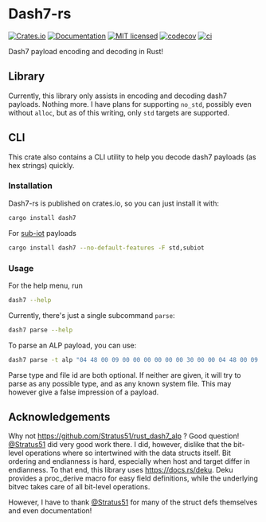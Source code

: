 # Dash7-rs

[![Crates.io][crates-badge]][crates-url]
[![Documentation][doc-badge]][doc-url]
[![MIT licensed][mit-badge]][mit-url]
[![codecov][codecov-badge]][codecov-url]
[![ci][ci-badge]][ci-url]

[crates-badge]: https://img.shields.io/crates/v/dash7.svg
[crates-url]: https://crates.io/crates/dash7
[doc-badge]: https://docs.rs/dash7/badge.svg
[doc-url]: https://docs.rs/dash7
[mit-badge]: https://img.shields.io/badge/license-MIT-blue.svg
[mit-url]: LICENSE
[codecov-badge]: https://codecov.io/gh/vhdirk/dash7-rs/graph/badge.svg?token=3ATUANHK0O
[codecov-url]: https://codecov.io/gh/vhdirk/dash7-rs
[ci-badge]: https://github.com/vhdirk/dash7-rs/actions/workflows/ci.yml/badge.svg
[ci-url]: https://github.com/vhdirk/dash7-rs/actions/workflows/ci.yml

Dash7 payload encoding and decoding in Rust!

## Library

Currently, this library only assists in encoding and decoding dash7 payloads. Nothing more.
I have plans for supporting `no_std`, possibly even without `alloc`, but as of this writing, only `std` targets are supported.

## CLI

This crate also contains a CLI utility to help you decode dash7 payloads (as hex strings) quickly.

### Installation

Dash7-rs is published on crates.io, so you can just install it with:

```sh
cargo install dash7
```

For [sub-iot](https://github.com/Sub-IoT/Sub-IoT-Stack) payloads

```sh
cargo install dash7 --no-default-features -F std,subiot
```

### Usage

For the help menu, run

```sh
dash7 --help
```

Currently, there's just a single subcommand `parse`:

```sh
dash7 parse --help
```

To parse an ALP payload, you can use:

```sh
dash7 parse -t alp "04 48 00 09 00 00 00 00 00 00 30 00 00 04 48 00 09 00 00 30 00 00 00 00 02 00 04 48 00 09 00 00 70 00 00 00 30 02 00"
```

Parse type and file id are both optional. If neither are given, it will try to parse as any possible type, and as any known system file.
This may however give a false impression of a payload.

## Acknowledgements

Why not <https://github.com/Stratus51/rust_dash7_alp> ? Good question! [@Stratus51](https://github.com/Stratus51) did very good work there. I did, however, dislike that the bit-level operations where so intertwined with the data structs itself. Bit ordering and endianness is hard, especially when host and target differ in endianness.
To that end, this library uses <https://docs.rs/deku>. Deku provides a proc_derive macro for easy field definitions, while the underlying bitvec takes care of all bit-level operations.

However, I have to thank [@Stratus51](https://github.com/Stratus51) for many of the struct defs themselves and even documentation!

